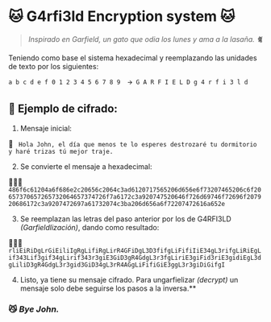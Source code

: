 # 🐱 G4rfi3ld **Encryption system 🐱**

> *Inspirado en Garfield, un gato que odia los lunes y ama a la lasaña. 🐈*

Teniendo como base el sistema hexadecimal y reemplazando las unidades de texto por los siguientes:

``` a b c d e f 0 1 2 3 4 5 6 7 8 9  🡪 G A R F I E L D g 4 r f i 3 l d ```

## 🔐 Ejemplo de cifrado:

1. Mensaje inicial:

**📄**
``` Hola John, el día que menos te lo esperes destrozaré tu dormitorio y haré trizas tú mejor traje.```

2. Se convierte el mensaje a hexadecimal:

**📄🔀📩**
```486f6c61204a6f686e2c20656c2064c3ad6120717565206d656e6f73207465206c6f20657370657265732064657374726f7a6172c3a920747520646f726d69746f72696f207920686172c3a9207472697a61732074c3ba206d656a6f72207472616a652e```

3. Se reemplazan las letras del paso anterior por los de G4RFI3LD *(Garfieldlización)*, dando como resultado:

**📨🔀😾**
```rliEiRiDgLrGiEiliIgRgLifiRgLirR4GFiDgL3D3fifgLiFifiIiE34gL3rifgLiRiEgLif343Lif3gif34gLirif343r3giE3GiD3gR4GdgL3r3fgLiriE3giFid3riE3gidiEgL3dgLiliD3gR4GdgL3r3gid3GiD34gL3rR4AGgLiFifiGiE3ggL3r3giDiGifgI```

4. Listo, ya tiene su mensaje cifrado. Para ungarfielizar *(decrypt)* un mensaje solo debe seguirse los pasos a la inversa.**

### 😼 *Bye John.*

